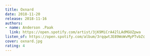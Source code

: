 ```yaml
---
title: Oxnard
date: 2018-11-20
release: 2018-11-16
authors:
- name: Anderson .Paak
  link: https://open.spotify.com/artist/3jK9MiCrA42lLAdMGUZpwa
listen_of: https://open.spotify.com/album/3rqqwtJE89WoWvMyPTvbZc
cover: oxnard.jpg
rating: 4
---
```

